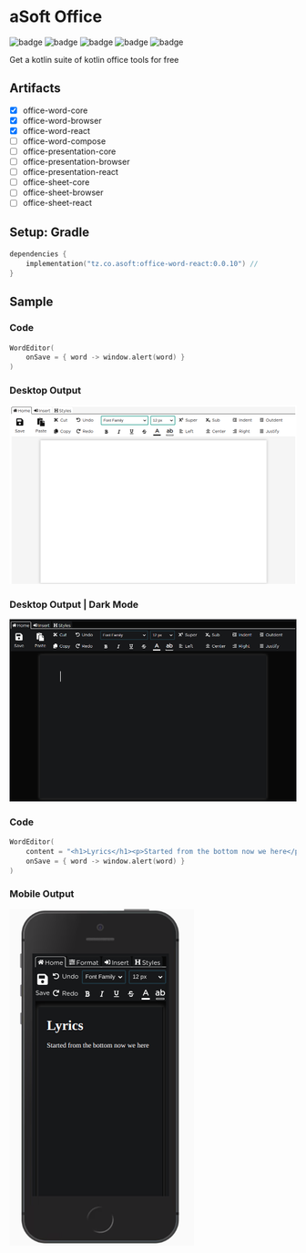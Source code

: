 # aSoft Office

![badge][badge-maven] ![badge][badge-mpp] ![badge][badge-android] ![badge][badge-js] ![badge][badge-jvm]

Get a kotlin suite of kotlin office tools for free

## Artifacts

- [x] office-word-core
- [x] office-word-browser
- [x] office-word-react
- [ ] office-word-compose
- [ ] office-presentation-core
- [ ] office-presentation-browser
- [ ] office-presentation-react
- [ ] office-sheet-core
- [ ] office-sheet-browser
- [ ] office-sheet-react

## Setup: Gradle

```kotlin
dependencies {
    implementation("tz.co.asoft:office-word-react:0.0.10") //
}
```

## Sample

### Code

```kotlin
WordEditor(
    onSave = { word -> window.alert(word) }
)
```

### Desktop Output

![white.png](docs/imgs/white.png)

### Desktop Output | Dark Mode

![desktop-dark.png](docs/imgs/desktop-dark.png)

### Code

```kotlin
WordEditor(
    content = "<h1>Lyrics</h1><p>Started from the bottom now we here</p>",
    onSave = { word -> window.alert(word) }
)
```

### Mobile Output

![mobile-dark-content.png](docs/imgs/mobile-dark-content.png)

[badge-maven]: https://img.shields.io/maven-central/v/tz.co.asoft/office-word-core/0.0.10?style=flat

[badge-mpp]: https://img.shields.io/badge/kotlin-multiplatform-blue?style=flat

[badge-android]: http://img.shields.io/badge/platform-android-brightgreen.svg?style=flat

[badge-js]: http://img.shields.io/badge/platform-js-yellow.svg?style=flat

[badge-jvm]: http://img.shields.io/badge/platform-jvm-orange.svg?style=flat
